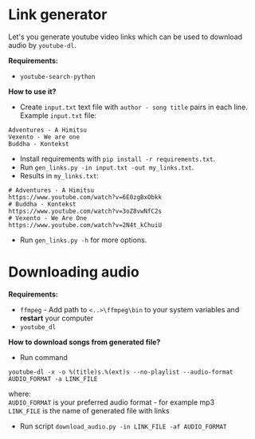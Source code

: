 # Link generator
Let's you generate youtube video links which can be used to download audio by ```youtube-dl```.

**Requirements:**
- ```youtube-search-python```

**How to use it?**
- Create ```input.txt``` text file with ```author - song title``` pairs in each line. 
Example ```input.txt``` file:
```
Adventures - A Himitsu
Vexento - We are one
Buddha - Kontekst
```
- Install requirements with ```pip install -r requirements.txt```.
- Run ```gen_links.py -in input.txt -out my_links.txt```.
- Results in ```my_links.txt```:
```
# Adventures - A Himitsu
https://www.youtube.com/watch?v=6E0zgBxObkk
# Buddha - Kontekst
https://www.youtube.com/watch?v=3oZ8vwNfC2s
# Vexento - We Are One
https://www.youtube.com/watch?v=2N4t_kChuiU
```
- Run ```gen_links.py -h``` for more options.

# Downloading audio
**Requirements:**
- ```ffmpeg``` - Add path to ```<..>\ffmpeg\bin``` to your system variables and **restart** your computer
- ```youtube_dl```

**How to download songs from generated file?**
- Run command
```console
youtube-dl -x -o %(title)s.%(ext)s --no-playlist --audio-format AUDIO_FORMAT -a LINK_FILE
```
where: \
```AUDIO_FORMAT``` is your preferred audio format - for example mp3 \
```LINK_FILE``` is the name of generated file with links

- Run script ```download_audio.py -in LINK_FILE -af AUDIO_FORMAT```
